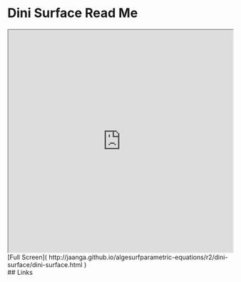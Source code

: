 Dini Surface Read Me
===

<iframe src='http://jaanga.github.io/algesurf/parametric-equations/r2/dini-surface/dini-surface.html' width=100% height=500px >
There is an `iframe` here. It is not visible when viewed on github.com/algesurf. To view, please see 'Project Links' below.
</iframe>
[Full Screen]( http://jaanga.github.io/algesurfparametric-equations/r2/dini-surface/dini-surface.html )
<br>
## Links 
<http://www.3d-meier.de/tut3/Seite9.html>  
